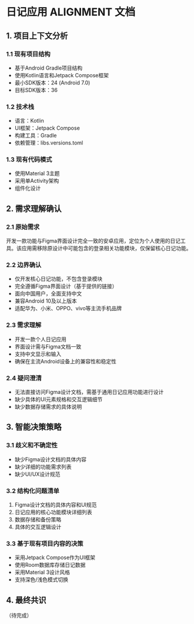 # 日记应用 ALIGNMENT 文档

## 1. 项目上下文分析

### 1.1 现有项目结构
- 基于Android Gradle项目结构
- 使用Kotlin语言和Jetpack Compose框架
- 最小SDK版本：24 (Android 7.0)
- 目标SDK版本：36

### 1.2 技术栈
- 语言：Kotlin
- UI框架：Jetpack Compose
- 构建工具：Gradle
- 依赖管理：libs.versions.toml

### 1.3 现有代码模式
- 使用Material 3主题
- 采用单Activity架构
- 组件化设计

## 2. 需求理解确认

### 2.1 原始需求
开发一款功能与Figma界面设计完全一致的安卓应用，定位为个人使用的日记工具。该应用需移除原设计中可能包含的登录相关功能模块，仅保留核心日记功能。

### 2.2 边界确认
- 仅开发核心日记功能，不包含登录模块
- 完全遵循Figma界面设计（基于提供的链接）
- 面向中国用户，全面支持中文
- 兼容Android 10及以上版本
- 适配华为、小米、OPPO、vivo等主流手机品牌

### 2.3 需求理解
- 开发一款个人日记应用
- 界面设计需与Figma文档一致
- 支持中文显示和输入
- 确保在主流Android设备上的兼容性和稳定性

### 2.4 疑问澄清
- 无法直接访问Figma设计文档，需基于通用日记应用功能进行设计
- 缺少具体的UI元素规格和交互逻辑细节
- 缺少数据存储需求的具体说明

## 3. 智能决策策略

### 3.1 歧义和不确定性
- 缺少Figma设计文档的具体内容
- 缺少详细的功能需求列表
- 缺少UI/UX设计规范

### 3.2 结构化问题清单
1. Figma设计文档的具体内容和UI规范
2. 日记应用的核心功能模块详细列表
3. 数据存储和备份策略
4. 具体的交互逻辑设计

### 3.3 基于现有项目内容的决策
- 采用Jetpack Compose作为UI框架
- 使用Room数据库存储日记数据
- 采用Material 3设计风格
- 支持深色/浅色模式切换

## 4. 最终共识
（待完成）